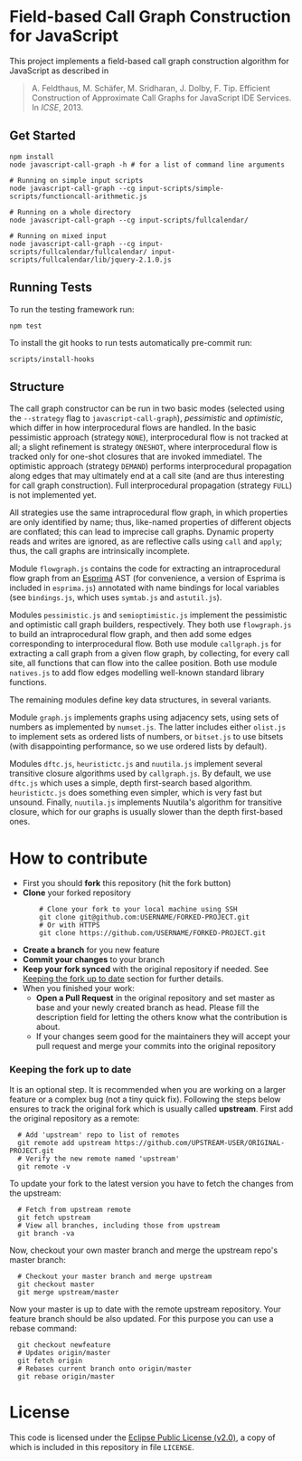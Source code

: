 # Field-based Call Graph Construction for JavaScript #

This project implements a field-based call graph construction algorithm for JavaScript as described in

> A. Feldthaus, M. Schäfer, M. Sridharan, J. Dolby, F. Tip. Efficient Construction of Approximate Call Graphs for JavaScript IDE Services. In *ICSE*, 2013.


## Get Started
```
npm install
node javascript-call-graph -h # for a list of command line arguments

# Running on simple input scripts
node javascript-call-graph --cg input-scripts/simple-scripts/functioncall-arithmetic.js

# Running on a whole directory
node javascript-call-graph --cg input-scripts/fullcalendar/

# Running on mixed input
node javascript-call-graph --cg input-scripts/fullcalendar/fullcalendar/ input-scripts/fullcalendar/lib/jquery-2.1.0.js
```

## Running Tests
To run the testing framework run:
```
npm test
```
To install the git hooks to run tests automatically pre-commit run:
```
scripts/install-hooks
```
## Structure

The call graph constructor can be run in two basic modes (selected using the `--strategy` flag to `javascript-call-graph`), *pessimistic* and *optimistic*, which differ in how interprocedural flows are handled. In the basic pessimistic approach (strategy `NONE`), interprocedural flow is not tracked at all; a slight refinement is strategy `ONESHOT`, where interprocedural flow is tracked only for one-shot closures that are invoked immediatel. The optimistic approach (strategy `DEMAND`) performs interprocedural propagation along edges that may ultimately end at a call site (and are thus interesting for call graph construction). Full interprocedural propagation (strategy `FULL`) is not implemented yet.

All strategies use the same intraprocedural flow graph, in which properties are only identified by name; thus, like-named properties of different objects are conflated; this can lead to imprecise call graphs. Dynamic property reads and writes are ignored, as are reflective calls using `call` and `apply`; thus, the call graphs are intrinsically incomplete.

Module `flowgraph.js` contains the code for extracting an intraprocedural flow graph from an [Esprima](esprima.org) AST (for convenience, a version of Esprima is included in `esprima.js`) annotated with name bindings for local variables (see `bindings.js`, which uses `symtab.js` and `astutil.js`).

Modules `pessimistic.js` and `semioptimistic.js` implement the pessimistic and optimistic call graph builders, respectively. They both use `flowgraph.js` to build an intraprocedural flow graph, and then add some edges corresponding to interprocedural flow. Both use module `callgraph.js` for extracting a call graph from a given flow graph, by collecting, for every call site, all functions that can flow into the callee position. Both use module `natives.js` to add flow edges modelling well-known standard library functions.

The remaining modules define key data structures, in several variants.

Module `graph.js` implements graphs using adjacency sets, using sets of numbers as implemented by `numset.js`. The latter includes either `olist.js` to implement sets as ordered lists of numbers, or `bitset.js` to use bitsets (with disappointing performance, so we use ordered lists by default).

Modules `dftc.js`, `heuristictc.js` and `nuutila.js` implement several transitive closure algorithms used by `callgraph.js`. By default, we use `dftc.js` which uses a simple, depth first-search based algorithm. `heuristictc.js` does something even simpler, which is very fast but unsound. Finally, `nuutila.js` implements Nuutila's algorithm for transitive closure, which for our graphs is usually slower than the depth first-based ones.

# How to contribute

  * First you should **fork** this repository (hit the fork button)
  * **Clone** your forked repository
    ```
        # Clone your fork to your local machine using SSH
        git clone git@github.com:USERNAME/FORKED-PROJECT.git
        # Or with HTTPS
        git clone https://github.com/USERNAME/FORKED-PROJECT.git
    ```
  * **Create a branch** for you new feature
  * **Commit your changes** to your branch
  * **Keep your fork synced** with the original repository if needed. See [Keeping the fork up to date](#keeping-the-fork-up-to-date) section for further details.
  * When you finished your work:
    * **Open a Pull Request** in the original repository and set master as base and your newly created branch as head. Please fill the description field for letting the others know what the contribution is about.
    * If your changes seem good for the maintainers they will accept your pull request and merge your commits into the original repository

  ### Keeping the fork up to date

  It is an optional step. It is recommended when you are working on a larger feature or a complex bug (not a tiny quick fix).
  Following the steps below ensures to track the original fork which is usually called __upstream__.
  First add the original repository as a remote:
  ```
    # Add 'upstream' repo to list of remotes
    git remote add upstream https://github.com/UPSTREAM-USER/ORIGINAL-PROJECT.git
    # Verify the new remote named 'upstream'
    git remote -v
  ```

  To update your fork to the latest version you have to fetch the changes from the upstream:
  ```
    # Fetch from upstream remote
    git fetch upstream
    # View all branches, including those from upstream
    git branch -va
  ```

  Now, checkout your own master branch and merge the upstream repo's master branch:

  ```
    # Checkout your master branch and merge upstream
    git checkout master
    git merge upstream/master
  ```

  Now your master is up to date with the remote upstream repository. Your feature branch should be also updated. For this purpose you can use a rebase command:
  ```
    git checkout newfeature
    # Updates origin/master
    git fetch origin
    # Rebases current branch onto origin/master
    git rebase origin/master
  ```

# License #

This code is licensed under the [Eclipse Public License (v2.0)](http://www.eclipse.org/legal/epl-2.0), a copy of which is included in this repository in file `LICENSE`.

